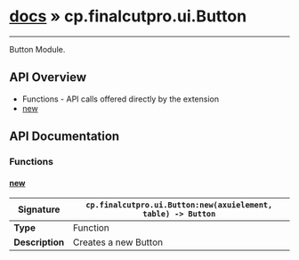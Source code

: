 # [docs](index.md) » cp.finalcutpro.ui.Button
---

Button Module.

## API Overview
* Functions - API calls offered directly by the extension
 * [new](#new)

## API Documentation

### Functions

#### [new](#new)
| <span style="font-align: left;">**Signature**</span> | <span style="font-align: left;">`cp.finalcutpro.ui.Button:new(axuielement, table) -> Button` </span>                                                |
| -----------------------------------------------------|---------------------------------------------------------------------------------------------------------|
| **Type**                                             | Function                                                                                         |
| **Description**                                      | Creates a new Button                                                                                         |

